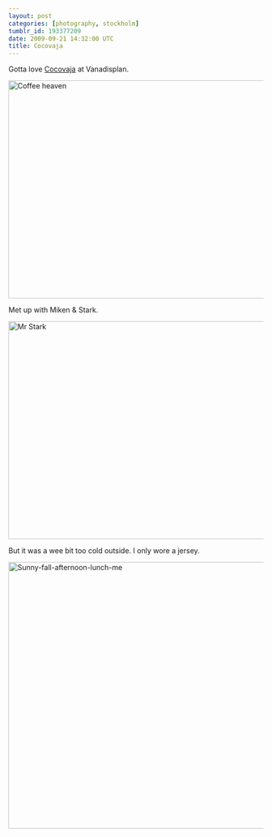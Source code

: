 ```yaml
---
layout: post
categories: [photography, stockholm]
tumblr_id: 193377209
date: 2009-09-21 14:32:00 UTC
title: Cocovaja
---
```


Gotta love <a href="http://www.cocovaja.se/">Cocovaja</a> at Vanadisplan.

<a href="http://www.flickr.com/photos/rsms/tags/cocovaja/" title="Coffee heaven by Rsms, on Flickr"><img src="http://farm3.static.flickr.com/2613/3941273980_a2bfb1746d_z.jpg" width="640" height="430" alt="Coffee heaven" /></a>

Met up with Miken &amp; Stark.

<a href="http://www.flickr.com/photos/rsms/3940496171/sizes/l/" title="Mr Stark by Rsms, on Flickr"><img src="http://farm3.static.flickr.com/2628/3940496171_f912ee3da8_z.jpg" width="640" height="430" alt="Mr Stark" /></a>

But it was a wee bit too cold outside. I only wore a jersey.

<a href="http://www.flickr.com/photos/rsms/3940498737/sizes/l/" title="Sunny-fall-afternoon-lunch-me by Rsms, on Flickr"><img src="http://farm3.static.flickr.com/2502/3940498737_e00e54d930_z.jpg" width="640" height="526" alt="Sunny-fall-afternoon-lunch-me" /></a>